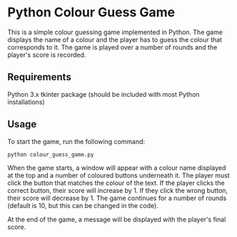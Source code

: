 # Python Colour Guess Game
This is a simple colour guessing game implemented in Python. The game displays the name of a colour and the player has to guess the colour that corresponds to it. The game is played over a number of rounds and the player's score is recorded.

## Requirements
Python 3.x
tkinter package (should be included with most Python installations)

## Usage
To start the game, run the following command:

```python colour_guess_game.py```

When the game starts, a window will appear with a colour name displayed at the top and a number of coloured buttons underneath it. The player must click the button that matches the colour of the text. If the player clicks the correct button, their score will increase by 1. If they click the wrong button, their score will decrease by 1. The game continues for a number of rounds (default is 10, but this can be changed in the code).

At the end of the game, a message will be displayed with the player's final score.
